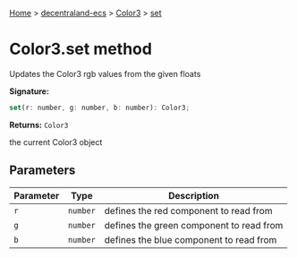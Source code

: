 [Home](./index) &gt; [decentraland-ecs](./decentraland-ecs.md) &gt; [Color3](./decentraland-ecs.color3.md) &gt; [set](./decentraland-ecs.color3.set.md)

# Color3.set method

Updates the Color3 rgb values from the given floats

**Signature:**
```javascript
set(r: number, g: number, b: number): Color3;
```
**Returns:** `Color3`

the current Color3 object

## Parameters

|  Parameter | Type | Description |
|  --- | --- | --- |
|  `r` | `number` | defines the red component to read from |
|  `g` | `number` | defines the green component to read from |
|  `b` | `number` | defines the blue component to read from |


